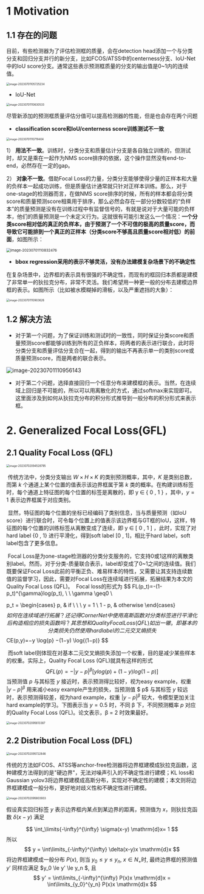 # 1 Motivation

## 1.1 存在的问题

目前，有些检测器为了评估检测框的质量，会在detection head添加一个与分类分支和回归分支并行的新分支，比如FCOS/ATSS中的centerness分支、IoU-Net中的IoU score分支。通常这些表示预测框质量的分支的输出值是0~1内的连续值。

<img src="./.assets/image-20230701105725234.png" alt="image-20230701105725234" style="zoom:50%;" />

- IoU-Net

<img src="./.assets/image-20230701110630533.png" alt="image-20230701110630533" style="zoom:50%;" />

尽管新添加的预测框质量评估分值可以提高检测器的性能，但是也会存在两个问题

- **classification score和IoU/centerness score训练测试不一致**

<img src="./.assets/image-20230701110719404.png" alt="image-20230701110719404" style="zoom:50%;" />

1） **用法不一致**。训练时，分类分支和质量估计分支是各自独立训练的，但测试时，却又是乘在一起作为NMS score排序的依据，这个操作显然没有end-to-end，必然存在一定的gap。

2） **对象不一致**。借助Focal Loss的力量，分类分支能够使得少量的正样本和大量的负样本一起成功训练，但是质量估计通常就只针对正样本训练。那么，对于one-stage的检测器而言，在做NMS score排序的时候，所有的样本都会将分类score和质量预测score相乘用于排序，那么必然会存在一部分分数较低的“负样本”的质量预测是没有在训练过程中有监督信号的，有就是说对于大量可能的负样本，他们的质量预测是一个未定义行为。这就很有可能引发这么一个情况：**一个分类score相对低的真正的负样本，由于预测了一个不可信的极高的质量score，而导致它可能排到一个真正的正样本（分类score不够高且质量score相对低）的前面**，如图所示：

<img src="./.assets/image-20230701110832476.png" alt="image-20230701110832476" style="zoom: 67%;" />

- **bbox regression采用的表示不够灵活，没有办法建模复杂场景下的不确定性**

在复杂场景中，边界框的表示具有很强的不确定性，而现有的框回归本质都是建模了非常单一的狄拉克分布，非常不灵活。我们希望用一种更一般的分布去建模边界框的表示。如图所示（比如被水模糊掉的滑板，以及严重遮挡的大象）：

<img src="./.assets/image-20230701110903626.png" alt="image-20230701110903626" style="zoom:50%;" />



## 1.2 解决方法

- 对于第一个问题，为了保证训练和测试时的一致性，同时保证分类score和质量预测score都能够训练到所有的正负样本，将两者的表示进行联合，此时将分类分支和质量评估分支合在一起，得到的输出不再表示单一的类别score或质量预测score，而是两者的联合表示。

![image-20230701110956143](./.assets/image-20230701110956143.png)

- 对于第二个问题，选择直接回归一个任意分布来建模框的表示。当然，在连续域上回归是不可能的，所以可以用离散化的方式，通过softmax来实现即可。这里面涉及到如何从狄拉克分布的积分形式推导到一般分布的积分形式来表示框。



# 2. Generalized Focal Loss(GFL)

## 2.1 Quality Focal Loss (QFL)

<img src="./.assets/image-20230702094528795.png" alt="image-20230702094528795" style="zoom:50%;" />

​		传统方法中，分类分支输出 $W\times H\times K$ 的类别预测概率，其中，$K$ 是类别总数，而第 $k$ 个通道上某个位置的值表示该边界框属于第 $k$ 类的概率。在构建训练标签时，每个通道上特征图的每个位置的标签是离散的，即 y ∈ { 0 , 1 } ，其中，$y=1$ 表示边界框属于对应类别。

​		显然，特征图的每个位置的坐标已经编码了类别信息，当与质量预测（如IoU score）进行联合时，可令每个位置上的值表示该边界框与GT框的IoU，这样，特征图的每个位置的训练标签从离散变成了连续，即 y ∈ [ 0 , 1 ] ，此时，实现了对hard label {0 , 1} 进行平滑化，得到soft label [0 , 1]，相比于hard label，soft label包含了更多信息。

​		Focal Loss是为one-stage检测器的分类分支服务的，它支持0或1这样的离散类别label。然而，对于分类-质量联合表示，label却变成了0~1之间的连续值。我们既要保证Focal Loss此前的平衡正负、难易样本的特性，又需要让其支持连续数值的监督学习，因此，需要对Focal Loss在连续域进行拓展，拓展结果为本文的Quality Focal Loss (QFL)。
​		Focal loss的形式为
$$
FL(p_t)=-(1-p_t)^{\gamma}log(p_t), \ \ \gamma \geq0 \\

p_t = 
\begin{cases}
p, & if \ \ \ y = 1 \\
1 - p, & otherwise
\end{cases}
$$
​		如何在连续域进行拓展？还记得CornerNet中使用高斯函数对分类标签进行平滑化后构造相应的损失函数吗？其思想和Quality Focal Loss (QFL)如出一辙，即基本的分类损失仍然使用hard label的二元交叉熵损失
$$
CE(p,y)=−y \log{p} −(1−y) \log{(1−p)}
$$

​		而soft label则体现在对基本二元交叉熵损失添加一个权重，目的是减少某些样本的权重。实际上，Quality Focal Loss (QFL)就具有这样的形式
$$
QFL(p)=-|y-p|^\beta[ylog(p)+(1-y)log(1-p)]
$$
当预测值 $p$ 与其标签 $y$ 接近时，表示预测得比较好，视为easy example，权重 $|y-p|^\beta$ 用来减小easy example产生的损失，当预测值 $ p$ 与其标签 $y$ 较远时，表示预测得较差，视为hard example，权重 $|y-p|^\beta$ 较大，令模型更加关注hard example的学习。下图表示当 $y = 0.5$ 时，不同 β 下，不同预测概率 $p$ 对应的Quality Focal Loss (QFL)。论文表示，β = 2 时效果最好。


<img src="./.assets/image-20230702095613387.png" alt="image-20230702095613387" style="zoom:50%;" />

## 2.2 Distribution Focal Loss (DFL)

<img src="./.assets/image-20230702095722846.png" alt="image-20230702095722846" style="zoom:50%;" />

传统的方法如FCOS、ATSS等anchor-free检测器将边界框建模成狄拉克函数，这种建模方法得到的是"硬边界"，无法对噪声引入的不确定性进行建模；KL loss和Gaussian yolov3将边界框建模成高斯分布，实现对不确定性的建模；本文则将边界框建模成一般分布，更好地对歧义性和不确定性进行建模。

<img src="./.assets/image-20230702095803933.png" alt="image-20230702095803933" style="zoom:50%;" />

假设真实回归标签 $y$ 表示边界框内某点到某边界的距离，预测值为 $x$，则狄拉克函数 $\delta(x-y)$ 满足

$$
\int_\limits{-\infty}^{\infty} \sigma(x-y) \mathrm{d}x= 1
$$
所以
$$
y = \int\limits_{-\infty}^{\infty} \delta(x-y)x \mathrm{d}x
$$
将边界框建模成一般分布 $P(x)$, 则当 $y_0 \le y \le y_n, \ x \in N_+$时, 最终边界框的预测值 $y'$ 同样应满足  $y_0 \le y' \le y_n $, 且
$$
y' = \int\limits_{-\infty}^{\infty} P(x)x \mathrm{d}x = \int\limits_{y_0}^{y_n} P(x)x \mathrm{d}x
$$
